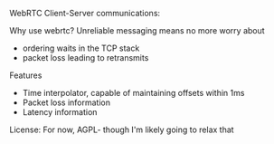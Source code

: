 WebRTC Client-Server communications:

Why use webrtc? Unreliable messaging means no more worry about 
- ordering waits in the TCP stack
- packet loss leading to retransmits

Features
- Time interpolator, capable of maintaining offsets within 1ms
- Packet loss information
- Latency information

License: For now, AGPL- though I'm likely going to relax that